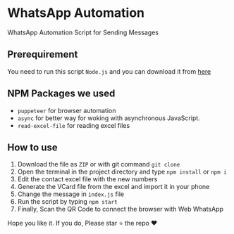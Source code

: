 # WhatsApp Automation
WhatsApp Automation Script for Sending Messages

## Prerequirement 
You need to run this script `Node.js` and you can download it from [here](https://nodejs.org)

## NPM Packages we used
* `puppeteer` for browser automation
* `async` for better way for woking with asynchronous JavaScript.
* `read-excel-file` for reading excel files

## How to use
1. Download the file as `ZIP` or with git command `git clone`
1. Open the terminal in the project directory and type `npm install` or `npm i`
1. Edit the contact excel file with the new numbers
1. Generate the VCard file from the excel and import it in your phone
1. Change the message in `index.js` file
1. Run the script by typing `npm start`
1. Finally, Scan the QR Code to connect the browser with Web WhatsApp

Hope you like it. If you do, Please star ⭐ the repo ❤